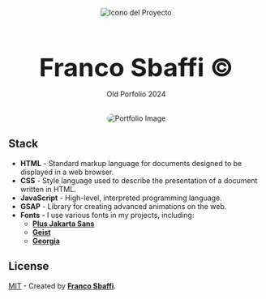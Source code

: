 <div align="center">
  
![Icono del Proyecto](https://github.com/FrancoSbaffi/Portfolio/assets/99909205/30fc803e-aabb-4af6-84e1-33fcf6e60ad8)

</div>

<h3 align="center" style="margin-bottom: 0; font-size: 50px;">
  Franco Sbaffi &copy;
</h3>

<p align="center">
  Old Porfolio 2024
</p>
<br>
<div align="center">
  
<img src="![image](https://github.com/FrancoSbaffi/OldPortfolio/assets/99909205/21a31cad-286a-4813-845a-950eeafd89b8)" alt="Portfolio Image" style="border-radius: 10px;">
  
</div>

## Stack

- **HTML** - Standard markup language for documents designed to be displayed in a web browser.
- **CSS** - Style language used to describe the presentation of a document written in HTML.
- **JavaScript** - High-level, interpreted programming language.
- **GSAP** - Library for creating advanced animations on the web.
- **Fonts** - I use various fonts in my projects, including:
  - [**Plus Jakarta Sans**](https://fonts.google.com/specimen/Plus+Jakarta+Sans)
  - [**Geist**](https://vercel.com/font)
  - [**Georgia**](https://www.myfonts.com/collections/georgia-font-microsoft-corporation)

##  License

[MIT](#) - Created by [**Franco Sbaffi**](https://www.linkedin.com/in/franco-sbaffi/).
